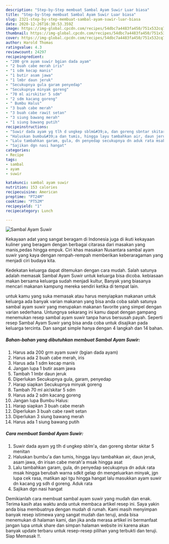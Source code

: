```yaml
---
description: "Step-by-Step membuat Sambal Ayam Suwir Luar biasa"
title: "Step-by-Step membuat Sambal Ayam Suwir Luar biasa"
slug: 2321-step-by-step-membuat-sambal-ayam-suwir-luar-biasa
date: 2020-12-26T16:30:53.359Z
image: https://img-global.cpcdn.com/recipes/54dbc7a4483fa450/751x532cq70/sambal-ayam-suwir-foto-resep-utama.jpg
thumbnail: https://img-global.cpcdn.com/recipes/54dbc7a4483fa450/751x532cq70/sambal-ayam-suwir-foto-resep-utama.jpg
cover: https://img-global.cpcdn.com/recipes/54dbc7a4483fa450/751x532cq70/sambal-ayam-suwir-foto-resep-utama.jpg
author: Harold Thomas
ratingvalue: 4.3
reviewcount: 24297
recipeingredient:
- "200 grm ayam suwir bgian dada ayam"
- "2 buah cabe merah iris"
- "1 sdm kecap manis"
- "1 butir asam jawa"
- "1 lmbr daun jeruk"
- "Secukupnya gula garam penyedap"
- "Secukupnya minyak goreng"
- "70 ml airskitar 5 sdm"
- "2 sdm kacang goreng"
- " Bumbu Halus"
- "3 buah cabe merah"
- "3 buah cabe rawit setan"
- "3 siung bawang merah"
- "1 siung bawang putih"
recipeinstructions:
- "Suwir dada ayam yg tlh d ungkep sblm&#39;a, dan goreng sbntar skitar 5 menitan"
- "Haluskan bumbu&#39;a dan tumis, hingga layu tambahkan air, daun jeruk, asam jawa, dn irisan cabe merah&#39;a msak hingga asat"
- "Lalu tambahkan garam, gula, dn penyedap secukupnya dn aduk rata msak hingga berubah warna sdkit gelap dn mengeluarkan minyak, jgn lupa cek rasa, matikan api tgu hingga hangat lalu masukkan ayam suwir dn kacang yg sdh d goreng. Aduk rata"
- "Sajikan dgn nasi hangat"
categories:
- Recipe
tags:
- sambal
- ayam
- suwir

katakunci: sambal ayam suwir 
nutrition: 153 calories
recipecuisine: American
preptime: "PT24M"
cooktime: "PT52M"
recipeyield: "1"
recipecategory: Lunch

---
```



![Sambal Ayam Suwir](https://img-global.cpcdn.com/recipes/54dbc7a4483fa450/751x532cq70/sambal-ayam-suwir-foto-resep-utama.jpg)

Kekayaan adat yang sangat beragam di Indonesia juga di ikuti kekayaan kuliner yang beragam dengan berbagai citarasa dari masakan yang manis,pedas hingga empuk. Ciri khas masakan Nusantara sambal ayam suwir yang kaya dengan rempah-rempah memberikan keberaragaman yang menjadi ciri budaya kita.


Kedekatan keluarga dapat ditemukan dengan cara mudah. Salah satunya adalah memasak Sambal Ayam Suwir untuk keluarga bisa dicoba. kebiasaan makan bersama keluarga sudah menjadi kultur, Banyak yang biasanya mencari makanan kampung mereka sendiri ketika di tempat lain.



untuk kamu yang suka memasak atau harus menyiapkan makanan untuk keluarga ada banyak varian makanan yang bisa anda coba salah satunya sambal ayam suwir yang merupakan makanan favorite yang simpel dengan varian sederhana. Untungnya sekarang ini kamu dapat dengan gampang menemukan resep sambal ayam suwir tanpa harus bersusah payah.
Seperti resep Sambal Ayam Suwir yang bisa anda coba untuk disajikan pada keluarga tercinta. Dan sangat simple hanya dengan 4 langkah dan 14 bahan.


<!--inarticleads1-->

##### Bahan-bahan yang dibutuhkan membuat Sambal Ayam Suwir:

1. Harus ada 200 grm ayam suwir (bgian dada ayam)
1. Harus ada 2 buah cabe merah, iris
1. Harus ada 1 sdm kecap manis
1. Jangan lupa 1 butir asam jawa
1. Tambah 1 lmbr daun jeruk
1. Diperlukan Secukupnya gula, garam, penyedap
1. Harap siapkan Secukupnya minyak goreng
1. Tambah 70 ml air/skitar 5 sdm
1. Harus ada 2 sdm kacang goreng
1. Jangan lupa  Bumbu Halus:
1. Harap siapkan 3 buah cabe merah
1. Diperlukan 3 buah cabe rawit setan
1. Diperlukan 3 siung bawang merah
1. Harus ada 1 siung bawang putih




<!--inarticleads2-->

##### Cara membuat  Sambal Ayam Suwir:

1. Suwir dada ayam yg tlh d ungkep sblm&#39;a, dan goreng sbntar skitar 5 menitan
1. Haluskan bumbu&#39;a dan tumis, hingga layu tambahkan air, daun jeruk, asam jawa, dn irisan cabe merah&#39;a msak hingga asat
1. Lalu tambahkan garam, gula, dn penyedap secukupnya dn aduk rata msak hingga berubah warna sdkit gelap dn mengeluarkan minyak, jgn lupa cek rasa, matikan api tgu hingga hangat lalu masukkan ayam suwir dn kacang yg sdh d goreng. Aduk rata
1. Sajikan dgn nasi hangat




Demikianlah cara membuat sambal ayam suwir yang mudah dan enak. Terima kasih atas waktu anda untuk membaca artikel resep ini. Saya yakin anda bisa membuatnya dengan mudah di rumah. Kami masih menyimpan banyak resep istimewa yang sangat mudah dan teruji, anda bisa menemukan di halaman kami, dan jika anda merasa artikel ini bermanfaat jangan lupa untuk share dan simpan halaman website ini karena akan banyak update terbaru untuk resep-resep pilihan yang terbukti dan teruji. Siap Memasak !!. 
